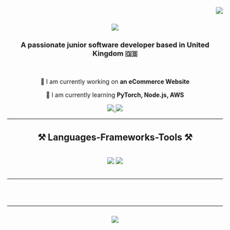 <img align="right" src="https://visitor-badge.laobi.icu/badge?page_id=GabrielCarp7.GabrielCarp7" />

<h1 align="center">
    <img src="https://readme-typing-svg.herokuapp.com/?font=Righteous&size=35&center=true&vCenter=true&width=500&height=70&duration=4000&lines=Hello+There!+👋;+I'm+Gabriel!;" />
</h1>

<h3 align="center">A passionate junior software developer based in United Kingdom 🇬🇧</h3>

<br/>

<div align="center">
 
 🔭 I am currently working on **an eCommerce Website**
 
 🌱 I am currently learning **PyTorch, Node.js, AWS**

</div>

 <div align="center"> 
  <a href="https://www.linkedin.com/in/gabriel-carp-3b704022b" target="_blank">
    <img src="https://img.shields.io/badge/LinkedIn-0077B5?style=for-the-badge&logo=linkedin&logoColor=white" target="_blank" />
  </a>
  <a href="https://gabrielcarp7.github.io/portfolio-website/" target="_blank">
     <img src="https://img.shields.io/badge/Portfolio-FF5722?style=for-the-badge&logo=google-chrome&logoColor=white" target="_blank" /> 
  </a>
</div>

<hr/>

<h2 align="center">⚒️ Languages-Frameworks-Tools ⚒️</h2>
<br/>
<div align="center">
    <img src="https://skillicons.dev/icons?i=bootstrap,html,css,vscode,pycharm,github,tailwind,git,kali,opencv" />
    <img src="https://skillicons.dev/icons?i=py,javascript,java,postgres,mysql,flask,django,gitlab,qt,sqlite,tensorflow" /><br>
</div>

<br/>
<hr/>

<br/><br/>

<hr/>

<h3 align="center">
  <img src="https://readme-typing-svg.herokuapp.com/?font=Righteous&size=35&center=true&vCenter=true&width=500&height=70&duration=4000&lines=Thank+You!;+For+Visiting!;" />
</h3>

<br/>

